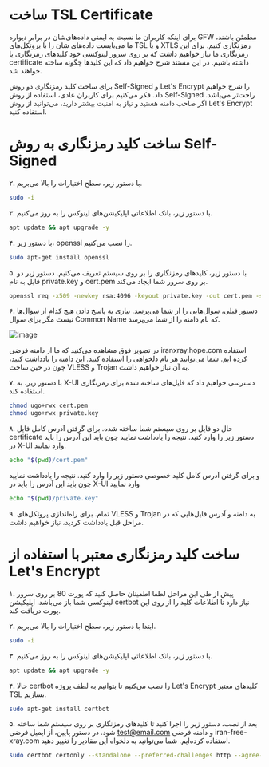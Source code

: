 # ساخت TSL Certificate

برای اینکه کاربران ما نسبت به ایمنی داده‌های‌شان در برابر دیواره GFW‌ مطمئن باشند، ما می‌بایست داده‌های شان را با پروتکل‌های TSL و یا XTLS رمزنگاری کنیم. برای این رمزنگاری ما نیاز خواهیم داشت که بر روی سرور لینوکسی خود کلیدهای رمزنگاری یا certificate داشته باشیم. در این مستند شرح خواهیم داد که این کلیدها چگونه ساخته خواهند شد.

برای ساخت کلید رمزنگاری دو روش Self-Signed و Let's Encrypt را شرح خواهیم داد. فکر می‌کنیم برای کاربران عادی، استفاده از روش Self-Signed راحت‌‌تر می‌باشد. اگر صاحب دامنه هستید و نیاز به امنیت بیشتر دارید، می‌توانید از روش Let's Encrypt‌ استفاده کنید.


# ساخت کلید رمزنگاری به روش Self-Signed



۲. با دستور زیر، سطح اختیارات را بالا می‌بریم.

```bash
sudo -i
```


۳. با دستور زیر، بانک اطلاعاتی اپلیکیشن‌های لینوکس را به روز می‌کنیم.



```bash
apt update && apt upgrade -y
```

۴. با دستور زیر، openssl را نصب می‌کنیم.


```bash
sudo apt-get install openssl
```

۵. با دستور زیر، کلیدهای رمزنگاری را بر روی سیستم تعریف می‌کنیم. دستور زیر دو فایل به نام private.key و cert.pem بر روی سرور شما ایجاد می‌کند.


```bash
openssl req -x509 -newkey rsa:4096 -keyout private.key -out cert.pem -sha256 -days 365 -nodes
```

۶. دستور قبلی، سوال‌هایی را از شما می‌پرسد. نیازی به پاسخ دادن هیچ کدام از سوال‌ها نیست مگر برای سوال Common Name که نام دامنه را از شما می‌پرسد.

![image](https://user-images.githubusercontent.com/118040490/201593200-90fc980c-102b-4620-b922-21f7bea72ffe.png)

در تصویر فوق مشاهده می‌کنید که ما از دامنه فرضی iranxray.hope.com استفاده کرده ایم. شما می‌توانید هر نام دلخواهی را استفاده کنید.  این دامنه را یادداشت کنید، چون در حین ساخت VLESS و Trojan به آن نیاز خواهیم داشت.

۷. با دستور زیر، به X-UI دسترسی خواهیم داد که فایل‌های ساخته شده برای رمزنگاری استفاده کند.

```bash
chmod ugo+rwx cert.pem
chmod ugo+rwx private.key
```


۸. حال دو فایل بر روی سیستم شما ساخته شده. برای گرفتن آدرس کامل فایل‌ certificate دستور زیر را وارد کنید. نتیجه را یادداشت نمایید چون باید این آدرس را باید در X-UI وارد نمایید.


```bash
echo "$(pwd)/cert.pem"
```

و برای گرفتن آدرس کامل کلید خصوصی دستور زیر را وارد کنید. نتیجه را یادداشت نمایید چون باید این آدرس را باید در X-UI وارد نمایید


```bash
echo "$(pwd)/private.key"
```

۹. تمام. برای راه‌اندازی پروتکل‌های VLESS و Trojan به دامنه و آدرس فایل‌هایی که در مراحل قبل یادداشت کردید، نیاز خواهیم داشت.

# ساخت کلید رمزنگاری معتبر با استفاده از Let's Encrypt

۱. پیش از طی این مراحل لطفا اطمینان حاصل کنید که پورت 80 بر روی سرور لینوکسی شما باز می‌باشد. اپلیکیشن certbot نیاز دارد تا اطلاعات کلید را از روی این پورت دریافت کند.


۲. ابتدا با دستور زیر، سطح اختیارات را بالا می‌بریم.

```bash
sudo -i
```


۳. با دستور زیر، بانک اطلاعاتی اپلیکیشن‌های لینوکس را به روز می‌کنیم.



```bash
apt update && apt upgrade -y
```

۴. حالا certbot را نصب می‌کنیم تا بتوانیم به لطف پروژه Let's Encrypt کلیدهای معتبر TSL بسازیم.


```bash
sudo apt-get install certbot
```

۵. بعد از نصب، دستور زیر را اجرا کنید تا کلیدهای رمزنگاری بر روی سیستم شما ساخته شود. در دستور پایین، از ایمیل فرضی test@email.com و دامنه فرضی iran-free-xray.com  استفاده کرده‌ایم. شما می‌توانید به دلخواه این مقادیر را تغییر دهید.

```bash
sudo certbot certonly --standalone --preferred-challenges http --agree-tos --email test@email.com -d iran-free-xray.com 
```
